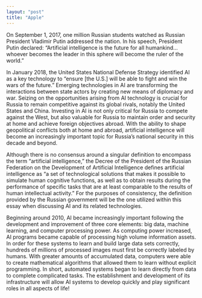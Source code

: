 ```yaml
---
layout: "post"
title: "Apple"
---
```


On September 1, 2017, one million Russian students watched as Russian President Vladimir Putin addressed the nation. In his speech, President Putin declared: “Artificial intelligence is the future for all humankind… whoever becomes the leader in this sphere will become the ruler of the world.”

In January 2018, the United States National Defense Strategy identified AI as a key technology to “ensure [the U.S.] will be able to fight and win the wars of the future.” Emerging technologies in AI are transforming the interactions between state actors by creating new means of diplomacy and war. Seizing on the opportunities arising from AI technology is crucial for Russia to remain competitive against its global rivals, notably the United States and China. Investing in AI is not only critical for Russia to compete against the West, but also valuable for Russia to maintain order and security at home and achieve foreign objectives abroad. With the ability to shape geopolitical conflicts both at home and abroad, artificial intelligence will become an increasingly important topic for Russia’s national security in this decade and beyond.

Although there is no consensus around a singular definition to encompass the term “artificial intelligence,” the Decree of the President of the Russian Federation on the Development of Artificial Intelligence defines artificial intelligence as “a set of technological solutions that makes it possible to simulate human cognitive functions, as well as to obtain results during the performance of specific tasks that are at least comparable to the results of human intellectual activity.” For the purposes of consistency, the definition provided by the Russian government will be the one utilized within this essay when discussing AI and its related technologies.

Beginning around 2010, AI became increasingly important following the development and improvement of three core elements: big data, machine learning, and computer processing power. As computing power increased, AI programs became capable of processing high volume information assets. In order for these systems to learn and build large data sets correctly, hundreds of millions of processed images must first be correctly labeled by humans. With greater amounts of accumulated data, computers were able to create mathematical algorithms that allowed them to learn without explicit programming. In short, automated systems began to learn directly from data to complete complicated tasks. The establishment and development of its infrastructure will allow AI systems to develop quickly and play significant roles in all aspects of life!